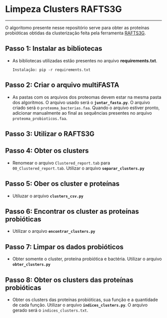 # Limpeza Clusters RAFTS3G

---
O algoritomo presente nesse repositório serve para obter as proteínas probióticas obtidas da clusterização feita pela ferramenta [RAFTS3G](https://sourceforge.net/projects/rafts-g/).

## Passo 1: Instalar as bibliotecas
  - As bibliotecas utilizadas estão presentes no arquivo **requirements.txt**.
    ```
    Instalação: pip -r requirements.txt
    ```

## Passo 2: Criar o arquivo multiFASTA
  - As pastas com os arquivos dos proteomas devem estar na mesma pasta dos algoritmos. O arquivo usado será o **`juntar_fasta.py`**. O arquivo criado será o `proteoma_bacterias.faa`. Quando o arquivo estiver pronto, adicionar manualmente ao final as sequências presentes no arquivo `proteoma_probioticos.faa`.

## Passo 3: Utilizar o RAFTS3G

## Passo 4: Obter os clusters
  - Renomear o arquivo `Clustered_report.tab` para `00_Clustered_report.tab`. Utilizar o arquivo **`separar_clusters.py`**

## Passo 5: Ober os cluster e proteínas
  - Utiluzar o arquivo **`clusters_csv.py`**

## Passo 6: Encontrar os cluster as proteínas probióticas
  - Utilizar o arquivo **`encontrar_clusters.py`**

## Passo 7: Limpar os dados probióticos
  - Obter somente o cluster, proteína probiótica e bactéria. Utilizar o arquivo **`obter_clusters.py`**

## Passo 8: Obter os clusters das proteínas probióticas
  - Obter os clusters das proteínas probióticas, sua função e a quantidade de cada função. Utilizar o arquivo **`indices_clusters.py`**. O arquivo gerado será o `indices_clusters.txt`.
